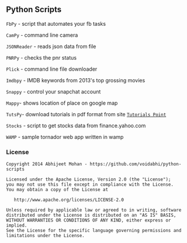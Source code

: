 ## Python Scripts

`FbPy` - script that automates your fb tasks

`CamPy` - command line camera

`JSONReader` - reads json data from file

`PNRPy` - checks the pnr status 

`Plick` - command line file downloader

`Imdbpy` - IMDB keywords from 2013's top grossing movies

`Snappy` - control your snapchat account

`Mappy`-  shows location of place on google map

`TutsPy`- download tutorials in pdf format from site [`Tutorials Point`](http://www.tutorialspoint.com)

`Stocks` - script to get stocks data from finance.yahoo.com

`WAMP` - sample tornador web app written in wamp

### License

```
Copyright 2014 Abhijeet Mohan - https://github.com/voidabhi/python-scripts

Licensed under the Apache License, Version 2.0 (the "License");
you may not use this file except in compliance with the License.
You may obtain a copy of the License at

   http://www.apache.org/licenses/LICENSE-2.0

Unless required by applicable law or agreed to in writing, software
distributed under the License is distributed on an "AS IS" BASIS,
WITHOUT WARRANTIES OR CONDITIONS OF ANY KIND, either express or implied.
See the License for the specific language governing permissions and
limitations under the License.
```
